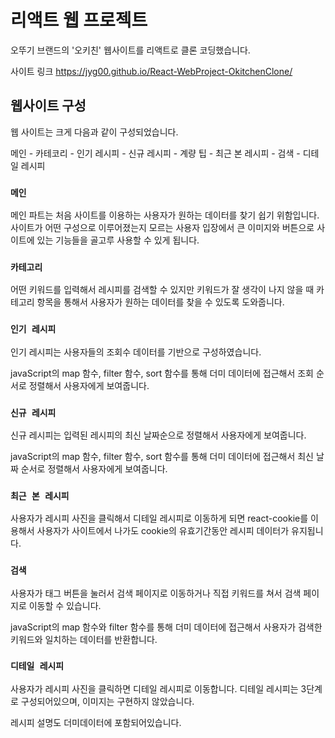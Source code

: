 # 리액트 웹 프로젝트

오뚜기 브랜드의 '오키친' 웹사이트를 리액트로 클론 코딩했습니다.

사이트 링크
https://jyg00.github.io/React-WebProject-OkitchenClone/


## 웹사이트 구성

웹 사이트는 크게 다음과 같이 구성되었습니다.


메인 - 카테코리 - 인기 레시피 - 신규 레시피 - 계량 팁 - 최근 본 레시피 - 검색 - 디테일 레시피 



### `메인` 



메인 파트는 처음 사이트를 이용하는 사용자가 원하는 데이터를 찾기 쉽기 위함입니다.
사이트가 어떤 구성으로 이루어졌는지 모르는 사용자 입장에서 큰 이미지와 버튼으로
사이트에 있는 기능들을 골고루 사용할 수 있게 됩니다.



### `카테고리`



어떤 키워드를 입력해서 레시피를 검색할 수 있지만
키워드가 잘 생각이 나지 않을 때 카테고리 항목을 통해서
사용자가 원하는 데이터를 찾을 수 있도록 도와줍니다.



### `인기 레시피`



인기 레시피는 사용자들의 조회수 데이터를 기반으로 구성하였습니다.

javaScript의 map 함수, filter 함수, sort 함수를 통해 더미 데이터에 접근해서
조회 순서로 정렬해서 사용자에게 보여줍니다.


### `신규 레시피`



신규 레시피는 입력된 레시피의 최신 날짜순으로 정렬해서 사용자에게 보여줍니다.

javaScript의 map 함수, filter 함수, sort 함수를 통해 더미 데이터에 접근해서
최신 날짜 순서로 정렬해서 사용자에게 보여줍니다.


### `최근 본 레시피`

사용자가 레시피 사진을 클릭해서 디테일 레시피로 이동하게 되면
react-cookie를 이용해서 사용자가 사이트에서 나가도 
cookie의 유효기간동안 레시피 데이터가 유지됩니다.

### `검색`

사용자가 태그 버튼을 눌러서 검색 페이지로 이동하거나
직접 키워드를 쳐서 검색 페이지로 이동할 수 있습니다.

javaScript의 map 함수와 filter 함수를 통해 더미 데이터에 접근해서
사용자가 검색한 키워드와 일치하는 데이터를 반환합니다.

### `디테일 레시피`

사용자가 레시피 사진을 클릭하면 디테일 레시피로 이동합니다.
디테일 레시피는 3단계로 구성되어있으며, 이미지는 구현하지 않았습니다.

레시피 설명도 더미데이터에 포함되어있습니다.

